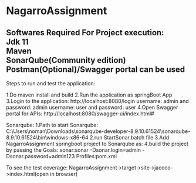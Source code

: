 # NagarroAssignment
Softwares Required For Project execution:  
Jdk 11  
Maven  
SonarQube(Community edition)  
Postman(Optional)/Swagger portal can be used  
----------------------------------------------------
Steps to run and test the application:

1.Do maven install and build
2.Run the application as springBoot App
3.Login to the application: http://localhost:8080/login
username: admin and password: admin
username: user and password: user
4.Open Swagger portal for APIs: http://localhost:8080/swagger-ui/index.html#

Sonarqube:
1.Path to start Sonarqube:
C:\Users\noman\Downloads\sonarqube-developer-8.9.10.61524\sonarqube-8.9.10.61524\bin\windows-x86-64
2.run StartSonar.batch file
3.Add NagarroAssignment springboot project to Sonarqube as:
4.build the project by passing the 
    Goals: sonar:sonar -Dsonar.login=admin -Dsonar.password=admin123
    Profiles:pom.xml


To see the test coverage:
NagarroAssignment->target->site->jacoco->index.html(open in browser)
